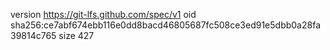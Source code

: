 version https://git-lfs.github.com/spec/v1
oid sha256:ce7abf674ebb116e0dd8bacd46805687fc508ce3ed91e5dbb0a28fa39814c765
size 427
